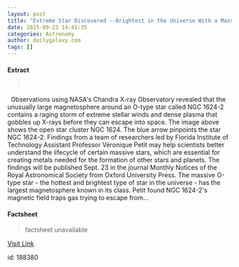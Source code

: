 ```yaml
---
layout: post
title: "Extreme Star Discovered --Brightest in the Universe With a Massive Magnetic Field"
date: 2015-09-23 14:41:35
categories: Astronomy
author: dailygalaxy.com
tags: []
---
```



#### Extract
>       Observations using NASA's Chandra X-ray Observatory revealed that the unusually large magnetosphere around an O-type star called NGC 1624-2 contains a raging storm of extreme stellar winds and dense plasma that gobbles up X-rays before they can escape into space. The image above shows the open star cluster NGC 1624. The blue arrow pinpoints the star NGC 1624-2. Findings from a team of researchers led by Florida Institute of Technology Assistant Professor Véronique Petit may help scientists better understand the lifecycle of certain massive stars, which are essential for creating metals needed for the formation of other stars and planets. The findings will be published Sept. 23 in the journal Monthly Notices of the Royal Astronomical Society from Oxford University Press. The massive O-type star - the hottest and brightest type of star in the universe - has the largest magnetosphere known in its class. Petit found NGC 1624-2's magnetic field traps gas trying to escape from...

#### Factsheet
>factsheet unavailable

[Visit Link](http://www.dailygalaxy.com/my_weblog/2015/09/-extreme-star-discovered-brightest-in-the-universe-with-a-massive-magnetic-field.html)

id:  188380

